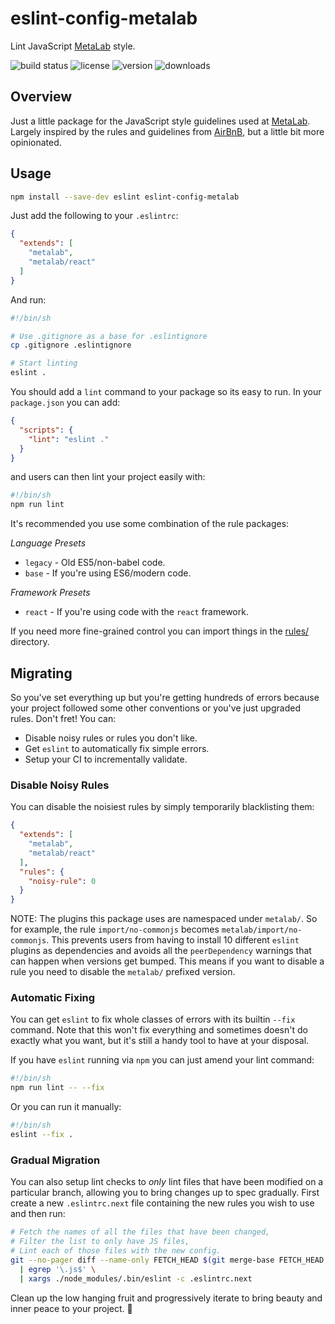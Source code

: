 # eslint-config-metalab

Lint JavaScript [MetaLab] style.

![build status](http://img.shields.io/travis/metalabdesign/eslint-config-metalab/master.svg?style=flat)
![license](http://img.shields.io/npm/l/eslint-config-metalab.svg?style=flat)
![version](http://img.shields.io/npm/v/eslint-config-metalab.svg?style=flat)
![downloads](http://img.shields.io/npm/dm/eslint-config-metalab.svg?style=flat)

## Overview

Just a little package for the JavaScript style guidelines used at [MetaLab]. Largely inspired by the rules and guidelines from [AirBnB], but a little bit more opinionated.

## Usage

```sh
npm install --save-dev eslint eslint-config-metalab
```

Just add the following to your `.eslintrc`:

```json
{
  "extends": [
    "metalab",
    "metalab/react"
  ]
}
```

And run:

```sh
#!/bin/sh

# Use .gitignore as a base for .eslintignore
cp .gitignore .eslintignore

# Start linting
eslint .
```

You should add a `lint` command to your package so its easy to run. In your `package.json` you can add:

```json
{
  "scripts": {
    "lint": "eslint ."
  }
}
```

and users can then lint your project easily with:

```sh
#!/bin/sh
npm run lint
```

It's recommended you use some combination of the rule packages:

*Language Presets*
 * `legacy` - Old ES5/non-babel code.
 * `base` - If you're using ES6/modern code.

*Framework Presets*
 * `react` - If you're using code with the `react` framework.

If you need more fine-grained control you can import things in the [rules/](rules) directory.

## Migrating

So you've set everything up but you're getting hundreds of errors because your project followed some other conventions or you've just upgraded rules. Don't fret! You can:

 * Disable noisy rules or rules you don't like.
 * Get `eslint` to automatically fix simple errors.
 * Setup your CI to incrementally validate.

### Disable Noisy Rules

You can disable the noisiest rules by simply temporarily blacklisting them:

```json
{
  "extends": [
    "metalab",
    "metalab/react"
  ],
  "rules": {
    "noisy-rule": 0
  }
}
```

NOTE: The plugins this package uses are namespaced under `metalab/`. So for example, the rule `import/no-commonjs` becomes `metalab/import/no-commonjs`. This prevents users from having to install 10 different `eslint` plugins as dependencies and avoids all the `peerDependency` warnings that can happen when versions get bumped. This means if you want to disable a rule you need to disable the `metalab/` prefixed version.

### Automatic Fixing

You can get `eslint` to fix whole classes of errors with its builtin `--fix` command. Note that this won't fix everything and sometimes doesn't do exactly what you want, but it's still a handy tool to have at your disposal.

If you have `eslint` running via `npm` you can just amend your lint command:

```sh
#!/bin/sh
npm run lint -- --fix
```

Or you can run it manually:

```sh
#!/bin/sh
eslint --fix .
```

### Gradual Migration

You can also setup lint checks to _only_ lint files that have been modified on a particular branch, allowing you to bring changes up to spec gradually. First create a new `.eslintrc.next` file containing the new rules you wish to use and then run:

```sh
# Fetch the names of all the files that have been changed,
# Filter the list to only have JS files,
# Lint each of those files with the new config.
git --no-pager diff --name-only FETCH_HEAD $(git merge-base FETCH_HEAD master) \
  | egrep '\.js$' \
  | xargs ./node_modules/.bin/eslint -c .eslintrc.next
```

Clean up the low hanging fruit and progressively iterate to bring beauty and inner peace to your project. :gem:

[MetaLab]: http://www.metalab.co
[AirBnB]: https://github.com/airbnb/javascript/tree/master/packages/eslint-config-airbnb
